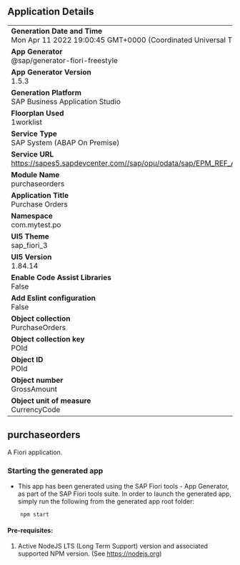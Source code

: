 ## Application Details
|               |
| ------------- |
|**Generation Date and Time**<br>Mon Apr 11 2022 19:00:45 GMT+0000 (Coordinated Universal Time)|
|**App Generator**<br>@sap/generator-fiori-freestyle|
|**App Generator Version**<br>1.5.3|
|**Generation Platform**<br>SAP Business Application Studio|
|**Floorplan Used**<br>1worklist|
|**Service Type**<br>SAP System (ABAP On Premise)|
|**Service URL**<br>https://sapes5.sapdevcenter.com//sap/opu/odata/sap/EPM_REF_APPS_PO_APV_SRV
|**Module Name**<br>purchaseorders|
|**Application Title**<br>Purchase Orders|
|**Namespace**<br>com.mytest.po|
|**UI5 Theme**<br>sap_fiori_3|
|**UI5 Version**<br>1.84.14|
|**Enable Code Assist Libraries**<br>False|
|**Add Eslint configuration**<br>False|
|**Object collection**<br>PurchaseOrders|
|**Object collection key**<br>POId|
|**Object ID**<br>POId|
|**Object number**<br>GrossAmount|
|**Object unit of measure**<br>CurrencyCode|

## purchaseorders

A Fiori application.

### Starting the generated app

-   This app has been generated using the SAP Fiori tools - App Generator, as part of the SAP Fiori tools suite.  In order to launch the generated app, simply run the following from the generated app root folder:

```
    npm start
```

#### Pre-requisites:

1. Active NodeJS LTS (Long Term Support) version and associated supported NPM version.  (See https://nodejs.org)


